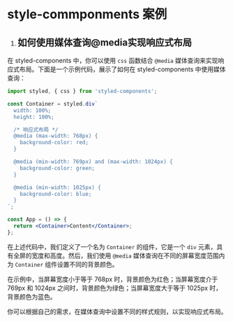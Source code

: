 
# style-commponments 案例

1. ## 如何使用媒体查询@media实现响应式布局

 在 styled-components 中，你可以使用 `css` 函数结合 `@media` 媒体查询来实现响应式布局。下面是一个示例代码，展示了如何在 styled-components 中使用媒体查询：

```jsx
import styled, { css } from 'styled-components';

const Container = styled.div`
  width: 100%;
  height: 100%;

  /* 响应式布局 */
  @media (max-width: 768px) {
    background-color: red;
  }

  @media (min-width: 769px) and (max-width: 1024px) {
    background-color: green;
  }

  @media (min-width: 1025px) {
    background-color: blue;
  }
`;

const App = () => {
  return <Container>Content</Container>;
};
```

 在上述代码中，我们定义了一个名为 `Container` 的组件，它是一个 `div` 元素，具有全屏的宽度和高度。然后，我们使用 `@media` 媒体查询在不同的屏幕宽度范围内为 `Container` 组件设置不同的背景颜色。

 在示例中，当屏幕宽度小于等于 768px 时，背景颜色为红色；当屏幕宽度介于 769px 和 1024px 之间时，背景颜色为绿色；当屏幕宽度大于等于 1025px 时，背景颜色为蓝色。

 你可以根据自己的需求，在媒体查询中设置不同的样式规则，以实现响应式布局。
